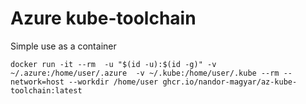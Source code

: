 # Azure kube-toolchain

Simple use as a container

```
docker run -it --rm  -u "$(id -u):$(id -g)" -v ~/.azure:/home/user/.azure  -v ~/.kube:/home/user/.kube --rm --network=host --workdir /home/user ghcr.io/nandor-magyar/az-kube-toolchain:latest
```

